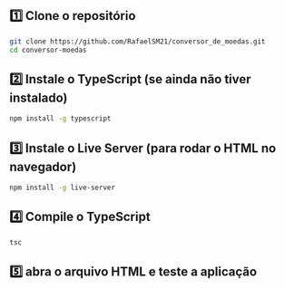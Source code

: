 ## 1️⃣ Clone o repositório

```bash
git clone https://github.com/RafaelSM21/conversor_de_moedas.git
cd conversor-moedas
```

## 2️⃣ Instale o TypeScript (se ainda não tiver instalado)

```bash
npm install -g typescript
```

## 3️⃣ Instale o Live Server (para rodar o HTML no navegador)

```bash
npm install -g live-server
```

## 4️⃣ Compile o TypeScript

```bash
tsc
```

## 5️⃣ abra o arquivo HTML e teste a aplicação
